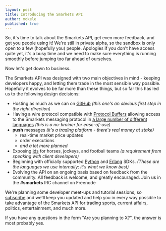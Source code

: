 ```yaml
---
layout: post
title: Introducing the Smarkets API
author: mokele
published: true
---
```

So, it's time to talk about the Smarkets API, get even more feedback, and get you people using it! We're still in private alpha, so the sandbox is only open to a few (hopefully you) people. Apologies if you don't have access quite yet, it's a busy time and we need to make sure everything is running smoothly before jumping too far ahead of ourselves.

Now let's get down to business.

The Smarkets API was designed with two main objectives in mind - keeping developers happy, and letting them trade in the most sensible way possible. Hopefully it evolves to be far more than these things, but so far this has led us to the following design decisions:

 * Hosting as much as we can on [GitHub][] _(this one's an obvious first step in the right direction)_
 * Having a wire protocol compatible with [Protocol Buffers][] allowing access to the Smarkets messaging protocol in [a large number of different languages](http://code.google.com/p/protobuf/wiki/ThirdPartyAddOns) _(this is a no-brainer for ease-of-use)_
 * __push__ messages _(it's a trading platform - there's real money at stake)_
   * real-time market price updates
   * order executions
   * _and a lot more planned_
 * Exposing [ids](/smk_api_docs/#seto/entity-relationship) for horses, jockeys, and football teams _(a requirement from speaking with client developers)_
 * Beginning with officially supported [Python][] and [Erlang][] SDKs. _(These are the languages we use internally; it's what we know best)_
 * Evolving the API on an ongoing basis based on feedback from the community. All feedback is welcome, and greatly encouraged. Join us in the __#smarkets__ IRC channel on Freenode

We're planning some developer meet-ups and tutorial sessions, so [subscribe][] and we'll keep you updated and help you in every way possible to take advantage of the Smarkets API for trading sports, current affairs, politics, entertainment, and much more.

If you have any questions in the form "Are you planning to X?", the answer is most probably yes.

[GitHub]: https://github.com/smarkets
[Protocol Buffers]: http://code.google.com/p/protobuf/
[Python]: https://github.com/smarkets/smk_python_sdk
[Erlang]: https://github.com/smarkets/smk_erlang_sdk
[subscribe]: http://feeds.feedburner.com/SmarketsApi
